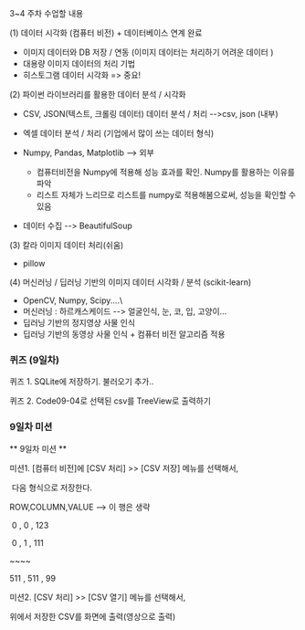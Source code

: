 3~4 주차 수업할 내용

(1) 데이터 시각화 (컴퓨터 비전) + 데이터베이스 연계 완료

* 이미지 데이터와 DB 저장 / 연동 (이미지 데이터는 처리하기 어려운 데이터 )
* 대용량 이미지 데이터의 처리 기법 
* 히스토그램 데이터 시각화 => 중요!



(2) 파이썬 라이브러리를 활용한 데이터 분석 / 시각화

* CSV, JSON(텍스트, 크롤링 데이터) 데이터 분석 / 처리 -->csv, json (내부)

* 엑셀 데이터 분석 / 처리 (기업에서 많이 쓰는 데이터 형식)

* Numpy, Pandas, Matplotlib --> 외부

  * 컴퓨터비전을 Numpy에 적용해 성능 효과를 확인. Numpy를 활용하는 이유를 파악
  * 리스트 자체가 느리므로 리스트를 numpy로 적용해봄으로써, 성능을 확인할 수 있음

* 데이터 수집 --> BeautifulSoup

  

(3) 칼라 이미지 데이터 처리(쉬움)

 - pillow

   


(4) 머신러닝 / 딥러닝 기반의 이미지 데이터 시각화 / 분석 (scikit-learn)

 - OpenCV, Numpy, Scipy....\
 - 머신러닝 : 하르캐스케이드 --> 얼굴인식, 눈, 코, 입, 고양이...
 - 딥러닝 기반의 정지영상 사물 인식
 - 딥러닝 기반의 동영상 사물 인식 + 컴퓨터 비전 알고리즘 적용





### 퀴즈 (9일차)

퀴즈 1. SQLite에 저장하기. 불러오기 추가..

퀴즈 2. Code09-04로 선택된 csv를 TreeView로 출력하기



### 9일차 미션

** 9일차 미션 **



미션1. [컴퓨터 비전]에 [CSV 처리] >> [CSV 저장] 메뉴를 선택해서,

​        다음 형식으로 저장한다.



  ROW,COLUMN,VALUE  --> 이 행은 생략

​    0   ,  0         , 123

​    0   ,  1         , 111

 \~~~~

   511 , 511       , 99



미션2. [CSV 처리] >> [CSV 열기] 메뉴를 선택해서,

   위에서 저장한 CSV를 화면에 출력(영상으로 출력)